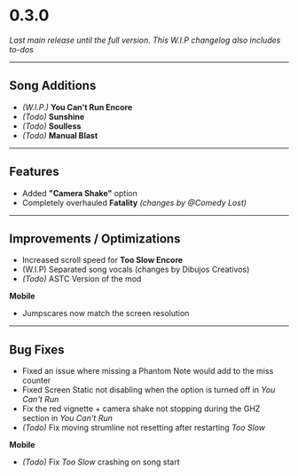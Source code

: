 # 0.3.0  
*Last main release until the full version.*
*This W.I.P changelog also includes to-dos*

---

## Song Additions
- *(W.I.P.)* **You Can't Run Encore**  
- *(Todo)* **Sunshine**  
- *(Todo)* **Soulless**  
- *(Todo)* **Manual Blast**  

---

## Features
- Added **"Camera Shake"** option  
- Completely overhauled **Fatality** *(changes by @Comedy Lost)*

---

## Improvements / Optimizations
- Increased scroll speed for **Too Slow Encore**
- (W.I.P) Separated song vocals (changes by Dibujos Creativos)
- *(Todo)* ASTC Version of the mod

**Mobile**  
- Jumpscares now match the screen resolution  

---

## Bug Fixes
- Fixed an issue where missing a Phantom Note would add to the miss counter  
- Fixed Screen Static not disabling when the option is turned off in *You Can't Run*  
- Fix the red vignette + camera shake not stopping during the GHZ section in *You Can't Run*  
- *(Todo)* Fix moving strumline not resetting after restarting *Too Slow*  

**Mobile**  
- *(Todo)* Fix *Too Slow* crashing on song start  